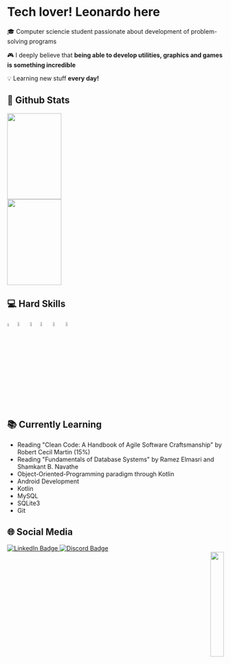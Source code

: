 # Tech lover! Leonardo here

🎓 Computer sciencie student passionate about development of problem-solving programs

🎮 I deeply believe that **being able to develop utilities, graphics and games is something incredible**

💡 Learning new stuff **every day!**

## 👾 Github Stats

<div>
    <img width="50%" height="200px" src="https://github-readme-stats.vercel.app/api?username=leonardocassauara&show_icons=true&theme=dark">
    <img width="50%" height="200px" src="https://github-readme-stats.vercel.app/api/top-langs/?username=leonardocassauara&layout=compact&theme=dark">
</div>

## 💻 Hard Skills

<div>
  <img src="https://i.imgur.com/42Bc5i3.png" width="4%" height="4%">
  <img src="https://camo.githubusercontent.com/dd8b0601cdfefe534a6a26f4c29c7f8a5fcfc315002655f519c73121f7bad8bc/68747470733a2f2f63646e2e6a7364656c6976722e6e65742f67682f64657669636f6e732f64657669636f6e2f69636f6e732f707974686f6e2f707974686f6e2d6f726967696e616c2e737667" width="5%" height="5%">
  <img src="https://i.imgur.com/7ruJ9iO.png" width="4%" height="5%">
  <img src="https://i.imgur.com/lnd7KNi.png" width="5%" height="5%">
  <img src="https://i.imgur.com/nV6ITvP.png" width="5%" height="5%">
  <img src="https://i.imgur.com/Gli0n7I.png" width="5%" height="5%">
</div>

## 📚 Currently Learning

  * Reading "Clean Code: A Handbook of Agile Software Craftsmanship" by Robert Cecil Martin (15%)
  * Reading "Fundamentals of Database Systems" by Ramez Elmasri and Shamkant B. Navathe
  * Object-Oriented-Programming paradigm through Kotlin
  * Android Development
  * Kotlin
  * MySQL
  * SQLite3
  * Git

## 🌐 Social Media
<div>
    <div align="rigth">
        <div id="badges">
          <a href="https://www.linkedin.com/in/leonardo-cassauara-maia-b6228b214">
            <img src="https://img.shields.io/badge/LinkedIn-blue?style=for-the-badge&logo=linkedin&logoColor=white" alt="LinkedIn Badge"/>
            <a href="https://discord.com/users/237307535709831169">
            <img src="https://img.shields.io/badge/Discord-5865F2?style=for-the-badge&logo=discord&logoColor=white" alt="Discord Badge"/>
          </a>
     <div align="right">
        <img width="25%" src="https://i.imgur.com/Rk5AiUp.png">
</div>
